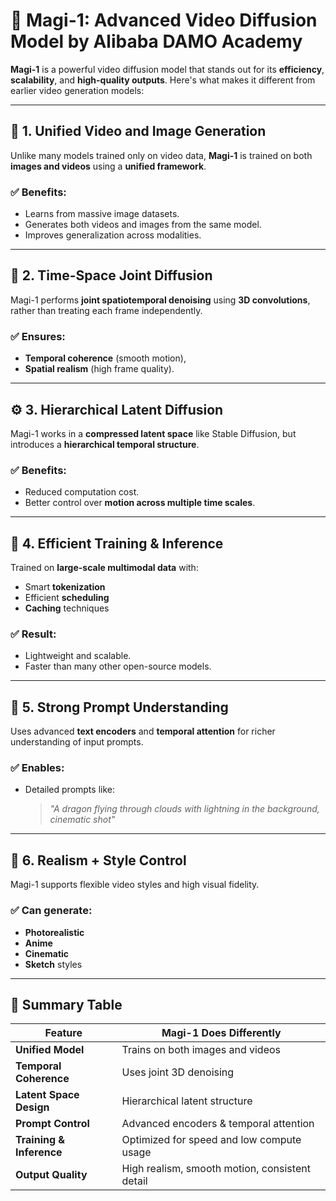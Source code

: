 # 🚀 Magi-1: Advanced Video Diffusion Model by Alibaba DAMO Academy

**Magi-1** is a powerful video diffusion model that stands out for its **efficiency**, **scalability**, and **high-quality outputs**. Here's what makes it different from earlier video generation models:

---

## 🔑 1. Unified Video and Image Generation

Unlike many models trained only on video data, **Magi-1** is trained on both **images and videos** using a **unified framework**.

### ✅ Benefits:
- Learns from massive image datasets.
- Generates both videos and images from the same model.
- Improves generalization across modalities.

---

## 🔄 2. Time-Space Joint Diffusion

Magi-1 performs **joint spatiotemporal denoising** using **3D convolutions**, rather than treating each frame independently.

### ✅ Ensures:
- **Temporal coherence** (smooth motion),
- **Spatial realism** (high frame quality).

---

## ⚙️ 3. Hierarchical Latent Diffusion

Magi-1 works in a **compressed latent space** like Stable Diffusion, but introduces a **hierarchical temporal structure**.

### ✅ Benefits:
- Reduced computation cost.
- Better control over **motion across multiple time scales**.

---

## 🧠 4. Efficient Training & Inference

Trained on **large-scale multimodal data** with:
- Smart **tokenization**
- Efficient **scheduling**
- **Caching** techniques

### ✅ Result:
- Lightweight and scalable.
- Faster than many other open-source models.

---

## 💬 5. Strong Prompt Understanding

Uses advanced **text encoders** and **temporal attention** for richer understanding of input prompts.

### ✅ Enables:
- Detailed prompts like:
  > *"A dragon flying through clouds with lightning in the background, cinematic shot"*

---

## 🧪 6. Realism + Style Control

Magi-1 supports flexible video styles and high visual fidelity.

### ✅ Can generate:
- **Photorealistic**
- **Anime**
- **Cinematic**
- **Sketch** styles

---

## 📌 Summary Table

| Feature              | Magi-1 Does Differently                            |
| -------------------- | -------------------------------------------------- |
| **Unified Model**    | Trains on both images and videos                   |
| **Temporal Coherence** | Uses joint 3D denoising                        |
| **Latent Space Design** | Hierarchical latent structure                 |
| **Prompt Control**   | Advanced encoders & temporal attention             |
| **Training & Inference** | Optimized for speed and low compute usage     |
| **Output Quality**   | High realism, smooth motion, consistent detail     |
